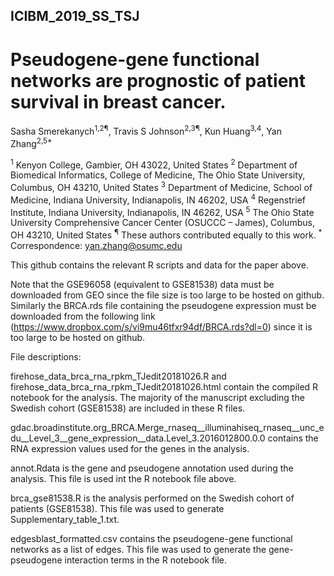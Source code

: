 ## ICIBM_2019_SS_TSJ
# Pseudogene-gene functional networks are prognostic of patient survival in breast cancer.
Sasha Smerekanych<sup>1,2¶</sup>, Travis S Johnson<sup>2,3¶</sup>, Kun Huang<sup>3,4</sup>, Yan Zhang<sup>2,5*</sup>

<sup>1</sup> Kenyon College, Gambier, OH 43022, United States
<sup>2</sup> Department of Biomedical Informatics, College of Medicine, The Ohio State University, Columbus, OH 43210, United States
<sup>3</sup> Department of Medicine, School of Medicine, Indiana University, Indianapolis, IN 46202, USA 
<sup>4</sup> Regenstrief Institute, Indiana University, Indianapolis, IN 46262, USA
<sup>5</sup> The Ohio State University Comprehensive Cancer Center (OSUCCC – James), Columbus, OH 43210, United States
<sup>¶</sup> These authors contributed equally to this work.
<sup>*</sup> Correspondence: yan.zhang@osumc.edu

This github contains the relevant R scripts and data for the paper above.

Note that the GSE96058 (equivalent to GSE81538) data must be downloaded from GEO since the file size is too large to be hosted on github. Similarly the BRCA.rds file containing the pseudogene expression must be downloaded from the following link (https://www.dropbox.com/s/vi9mu46tfxr94df/BRCA.rds?dl=0) since it is too large to be hosted on github.

File descriptions:

firehose_data_brca_rna_rpkm_TJedit20181026.R and firehose_data_brca_rna_rpkm_TJedit20181026.html contain the compiled R notebook for the analysis. The majority of the manuscript excluding the Swedish cohort (GSE81538) are included in these R files.

gdac.broadinstitute.org_BRCA.Merge_rnaseq__illuminahiseq_rnaseq__unc_edu__Level_3__gene_expression__data.Level_3.2016012800.0.0 contains the RNA expression values used for the genes in the analysis.

annot.Rdata is the gene and pseudogene annotation used during the analysis. This file is used int the R notebook file above.

brca_gse81538.R is the analysis performed on the Swedish cohort of patients (GSE81538). This file was used to generate Supplementary_table_1.txt.

edgesblast_formatted.csv contains the pseudogene-gene functional networks as a list of edges. This file was used to generate the gene-pseudogene interaction terms in the R notebook file.
